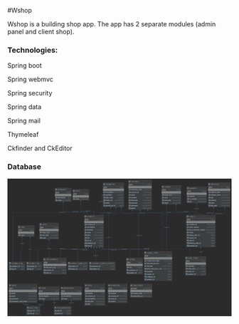 #Wshop

Wshop is a building shop app. The app has 2 separate modules (admin panel and client shop).

### Technologies:

 Spring boot
 
 Spring webmvc
 
 Spring security
 
 Spring data

 Spring mail
 
 Thymeleaf
 
 Ckfinder and CkEditor
 
 ### Database
 
 <img src="https://github.com/srgivko/wshop/blob/master/images/wshop_DB.png"/>
